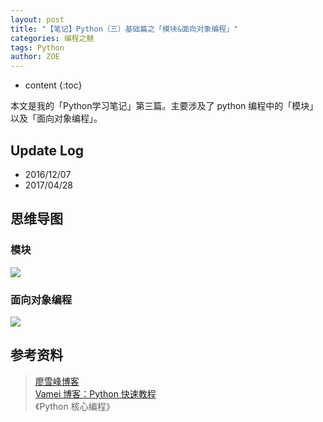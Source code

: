 ```yaml
---
layout: post
title: "【笔记】Python（三）基础篇之「模块&面向对象编程」"
categories: 编程之魅
tags: Python
author: ZOE
---
```


* content
{:toc}

本文是我的「Python学习笔记」第三篇。主要涉及了 python 编程中的「模块」以及「面向对象编程」。




## Update Log
- 2016/12/07
- 2017/04/28

## 思维导图

### 模块
![](https://raw.githubusercontent.com/woaielf/woaielf.github.io/master/_posts/Pic/1612/161207-1.png)

### 面向对象编程
![](https://raw.githubusercontent.com/woaielf/woaielf.github.io/master/_posts/Pic/1612/161207-2.png)



## 参考资料
> [廖雪峰博客](http://www.liaoxuefeng.com/wiki/001374738125095c955c1e6d8bb493182103fac9270762a000) <br>
[Vamei 博客：Python 快速教程](http://www.cnblogs.com/vamei/archive/2012/09/13/2682778.html) <br>
《Python 核心编程》


